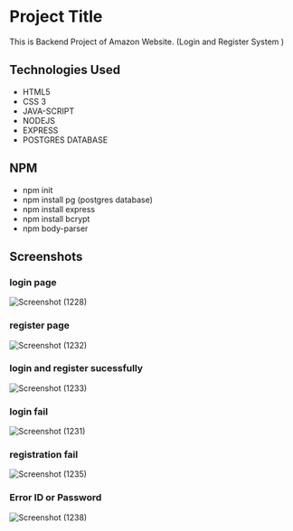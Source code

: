 
# Project Title


This is Backend Project of Amazon Website. (Login and Register System )


## Technologies Used
- HTML5
- CSS 3
- JAVA-SCRIPT
- NODEJS
- EXPRESS 
- POSTGRES DATABASE

## NPM
- npm init
- npm install pg (postgres database)
- npm install express
- npm install bcrypt
- npm body-parser

## Screenshots
 ### login page
![Screenshot (1228)](https://github.com/siddharth799/Amazon-Backend-project/assets/115414262/b07a0448-d7ce-466c-8e8b-55ae2894b791)
 ### register page
 ![Screenshot (1232)](https://github.com/siddharth799/Amazon-Backend-project/assets/115414262/e5a6cfdf-8aaf-47ff-a419-3b94b4dd7289)
### login and register sucessfully
![Screenshot (1233)](https://github.com/siddharth799/Amazon-Backend-project/assets/115414262/bf249efa-476f-463d-aab0-600d558c7a0a)
### login fail
![Screenshot (1231)](https://github.com/siddharth799/Amazon-Backend-project/assets/115414262/01161c3d-6a4c-49de-9f34-a13bd70b7c1c)
### registration fail
![Screenshot (1235)](https://github.com/siddharth799/Amazon-Backend-project/assets/115414262/93e6043a-4caf-4f0b-99a6-da479ea5d4dd)
### Error ID or Password
![Screenshot (1238)](https://github.com/siddharth799/Amazon-Backend-project/assets/115414262/a22421bd-deb5-4f73-a85f-f906f485417f)




 



